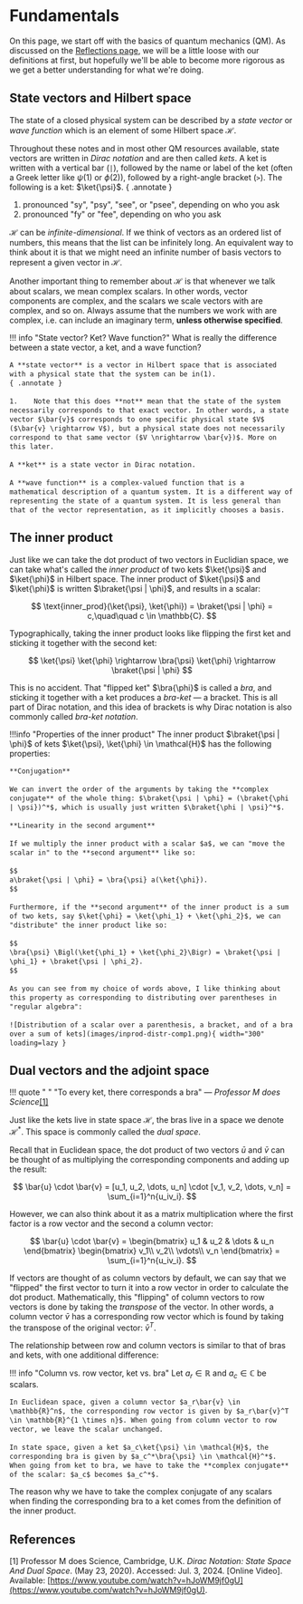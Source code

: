 # Fundamentals
On this page, we start off with the basics of quantum mechanics (QM). As discussed on the [Reflections page](reflections.md), we will be a little loose with our definitions at first, but hopefully we'll be able to become more rigorous as we get a better understanding for what we're doing.

## State vectors and Hilbert space
The state of a closed physical system can be described by a *state vector* or *wave function* which is an element of some Hilbert space $\mathcal{H}$.

Throughout these notes and in most other QM resources available, state vectors are written in *Dirac notation* and are then called *kets*. A ket is written with a vertical bar (`|`), followed by the name or label of the ket (often a Greek letter like $\psi$(1) or $\phi$(2)), followed by a right-angle bracket (`>`). The following is a ket: $\ket{\psi}$.
{ .annotate }

1.    pronounced "sy", "psy", "see", or "psee", depending on who you ask
2.    pronounced "fy" or "fee", depending on who you ask

$\mathcal{H}$ can be *infinite-dimensional*. If we think of vectors as an ordered list of numbers, this means that the list can be infinitely long. An equivalent way to think about it is that we might need an infinite number of basis vectors to represent a given vector in $\mathcal{H}$.

Another important thing to remember about $\mathcal{H}$ is that whenever we talk about scalars, we mean complex scalars. In other words, vector components are complex, and the scalars we scale vectors with are complex, and so on. Always assume that the numbers we work with are complex, i.e. can include an imaginary term, **unless otherwise specified**.

!!! info "State vector? Ket? Wave function?"
    What is really the difference between a state vector, a ket, and a wave function?

    A **state vector** is a vector in Hilbert space that is associated with a physical state that the system can be in(1).
    { .annotate }
    
    1.    Note that this does **not** mean that the state of the system necessarily corresponds to that exact vector. In other words, a state vector $\bar{v}$ corresponds to one specific physical state $V$ ($\bar{v} \rightarrow V$), but a physical state does not necessarily correspond to that same vector ($V \nrightarrow \bar{v})$. More on this later.

    A **ket** is a state vector in Dirac notation.

    A **wave function** is a complex-valued function that is a mathematical description of a quantum system. It is a different way of representing the state of a quantum system. It is less general than that of the vector representation, as it implicitly chooses a basis.

## The inner product
Just like we can take the dot product of two vectors in Euclidian space, we can take what's called the *inner product* of two kets $\ket{\psi}$ and $\ket{\phi}$ in Hilbert space. The inner product of $\ket{\psi}$ and $\ket{\phi}$ is written $\braket{\psi | \phi}$, and results in a scalar:

$$
\text{inner_prod}(\ket{\psi}, \ket{\phi}) = \braket{\psi | \phi} = c,\quad\quad c \in \mathbb{C}.
$$

Typographically, taking the inner product looks like flipping the first ket and sticking it together with the second ket:

$$
\ket{\psi} \ket{\phi} \rightarrow \bra{\psi} \ket{\phi} \rightarrow \braket{\psi | \phi}
$$

This is no accident. That "flipped ket" $\bra{\phi}$ is called a *bra*, and sticking it together with a ket produces a *bra-ket* &mdash; a bracket. This is all part of Dirac notation, and this idea of brackets is why Dirac notation is also commonly called *bra-ket notation*.

!!!info "Properties of the inner product"
    The inner product $\braket{\psi | \phi}$ of kets $\ket{\psi}, \ket{\phi} \in \mathcal{H}$ has the following properties:
    
    **Conjugation**

    We can invert the order of the arguments by taking the **complex conjugate** of the whole thing: $\braket{\psi | \phi} = (\braket{\phi | \psi})^*$, which is usually just written $\braket{\phi | \psi}^*$.

    **Linearity in the second argument**

    If we multiply the inner product with a scalar $a$, we can "move the scalar in" to the **second argument** like so:

    $$
    a\braket{\psi | \phi} = \bra{\psi} a(\ket{\phi}).
    $$

    Furthermore, if the **second argument** of the inner product is a sum of two kets, say $\ket{\phi} = \ket{\phi_1} + \ket{\phi_2}$, we can "distribute" the inner product like so:

    $$
    \bra{\psi} \Bigl(\ket{\phi_1} + \ket{\phi_2}\Bigr) = \braket{\psi | \phi_1} + \braket{\psi | \phi_2}.
    $$

    As you can see from my choice of words above, I like thinking about this property as corresponding to distributing over parentheses in "regular algebra":
    
    ![Distribution of a scalar over a parenthesis, a bracket, and of a bra over a sum of kets](images/inprod-distr-comp1.png){ width="300" loading=lazy }

## Dual vectors and the adjoint space
!!! quote " "
    "To every ket, there corresponds a bra" &mdash; *Professor M does Science*[[1]](#prof-m-dirac)

Just like the kets live in state space $\mathcal{H}$, the bras live in a space we denote $\mathcal{H}^*$. This space is commonly called the *dual space*.

Recall that in Euclidean space, the dot product of two vectors $\bar{u}$ and $\bar{v}$ can be thought of as multiplying the corresponding components and adding up the result:

$$
\bar{u} \cdot \bar{v} = [u_1, u_2, \dots, u_n] \cdot [v_1, v_2, \dots, v_n] = \sum_{i=1}^n{u_iv_i}.
$$

However, we can also think about it as a matrix multiplication where the first factor is a row vector and the second a column vector:

$$
\bar{u} \cdot \bar{v} =
\begin{bmatrix}
    u_1 & u_2 & \dots & u_n
\end{bmatrix}
\begin{bmatrix}
    v_1\\
    v_2\\
    \vdots\\
    v_n
\end{bmatrix} = \sum_{i=1}^n{u_iv_i}.
$$

If vectors are thought of as column vectors by default, we can say that we "flipped" the first vector to turn it into a row vector in order to calculate the dot product. Mathematically, this "flipping" of column vectors to row vectors is done by taking the *transpose* of the vector. In other words, a column vector $\bar{v}$ has a corresponding row vector which is found by taking the transpose of the original vector: $\bar{v}^T$.

The relationship between row and column vectors is similar to that of bras and kets, with one additional difference:

!!! info "Column vs. row vector, ket vs. bra"
    Let $a_r \in \mathbb{R}$ and $a_c \in \mathbb{C}$ be scalars.

    In Euclidean space, given a column vector $a_r\bar{v} \in \mathbb{R}^n$, the corresponding row vector is given by $a_r\bar{v}^T \in \mathbb{R}^{1 \times n}$. When going from column vector to row vector, we leave the scalar unchanged.

    In state space, given a ket $a_c\ket{\psi} \in \mathcal{H}$, the corresponding bra is given by $a_c^*\bra{\psi} \in \mathcal{H}^*$. When going from ket to bra, we have to take the **complex conjugate** of the scalar: $a_c$ becomes $a_c^*$.

The reason why we have to take the complex conjugate of any scalars when finding the corresponding bra to a ket comes from the definition of the inner product.
<!-- ## Closed vs. open physical systems
A physical system is *closed* if a given quantity of the system, such as matter, stays constant within the system. Nothing enters, nothing exits.

The opposite of a closed physical system is an *open* physical system. As you can probably guess, a physical system is open if the system exchanges a given quantity with its environment. Humans are open physical systems &mdash; we constantly exchange energy and matter with our environment.

Sometimes a system can be closed on one level, and open on another, or it can be closed to a certain quantity, and open to another. It's word that depends on the perspective. -->

<!-- The mathematics of quantum mechanics is done in a special type of vector space we'll call **quantum state space**, or just **state space** [[1]](#prof-m-dirac).

The details of the state space will differ depending on the situation. Not only that, but different people also seem to have quite different opinions on exactly what properties the state space has to have (or at least, which of those properties it is relevant to even mention).

In these notes, we will denote the state space with $\mathcal{H}$. What we generally mean when we refer to $\mathcal{H}$ here is a **complete**, **separable**, **complex**, possibly **infinite-dimensional** **Hilbert  
space**(1).
{ .annotate }

1.    For details on what all these terms mean, see chapter 2 of [[2]](#von-neumann).

If you're like me, that is a pretty hefty list of mathematical jargon, but the only word that really is relevant right now is **complex**. From now on, whenever we talk about numbers, we mean complex numbers, unless otherwise specified. That includes all scalars, vector components, etc.

## Vectors in state space
As mentioned in the section about [abstract vector spaces](abstract-vector-spaces.md), the vectors of $\mathcal{H}$ aren't the familiar list-of-numbers we learn about in our basic linear algebra courses. But, we'll get the practicalities out of the way first.

!!! info "Kets"
    The vectors of $\mathcal{H}$ are called *kets*, and are written using a pipe symbol (`|`), followed by the label of the ket, followed by a right angle bracket (`>`) [[1]](#prof-m-dirac):

    $$
    \ket{\psi} \in \mathcal{H}.
    $$

We will usually label our kets with Greek letters, such as with $\psi$ ("psi") or $\phi$ ("phi"), but no matter what, the labels are just that &mdash; labels. You can name them $\ket{\text{Erwin}}$ or $\ket{\text{Werner}}$ for all anyone cares.

!!! warning "Quantum states $\neq$ elements of $\mathcal{H}$"
    Even though we call $\mathcal{H}$ "quantum state space", the elements of $\mathcal{H}$ aren't quantum states, for reasons we'll get to later. For now we'll just say that the elements of state space are called kets, and simply ignore the physical interpretation &mdash; we'll get to that.

## Inner products
Just like we can take the dot product of two vectors in "normal"(1) vector spaces, there is a corresponding operation in state space.
{ .annotate }

1.    From now on, I'll stop writing "normal" and start writing what I actually mean: [Euclidean vector spaces](https://math.libretexts.org/Bookshelves/Calculus/Vector_Calculus_(Corral)/01%3A_Vectors_in_Euclidean_Space).

The operation is called **inner product**, and isn't specific to quantum mechanics. In linear algebra, the inner product of two vectors $\vec{u}$ and $\vec{v}$ of some vector space $V$ is usually written as $(\vec{u}, \vec{v})$.

In quantum mechanics, we use a special notation called **Dirac notation** or **Bra-Ket notation**(1).
{ .annotate }

1.    "Bra-Ket" from the word "bracket" &mdash; we have already met the *kets*, and will talk about the *bras* in a little bit.

!!! info "Inner product"
    The inner product of two kets $\ket{\psi}, \ket{\phi} \in \mathcal{H}$ is written as:

    $$
    (\ket{\psi}, \ket{\phi}) := \braket{\psi|\phi}
    $$

    The inner product **always results in a non-negative real number.**

This might look strange at first &mdash; I know it did to me &mdash; but there are some neat algebraic manipulation tricks that Bra-Ket notation allows us to use. It took some time for me to get used to it though, so I'll go slow in introducing it here.

Notice that when taking the inner product of two kets $\ket{\psi}$ and $\ket{\phi}$, we can look at it just in terms of the symbols as flipping the first ket (like $\bra{\psi}$), and smushing it together with the second ket (like $\bra{\psi}\ket{\phi}$), and finally removing one of the duplicate vertical bars in the middle (arriving at the notation for the inner product from above; $\braket{\psi|\phi}$).

That flipped ket, $\bra{\phi}$, has a name &mdash; it's a *bra*, the second part of the "bracket" of Bra-Ket notation &mdash; and we'll talk a little bit more about it later.

### Norm
Just as in Euclidean(1) vector spaces, the inner product raises the following question: can we take the inner product of a vector with itself, and what does that mean?
{ .annotate }

1.    See for example [Vectors in Euclidean Space on LibreTexts Mathematics](https://math.libretexts.org/Bookshelves/Calculus/Vector_Calculus_(Corral)/01%3A_Vectors_in_Euclidean_Space)

In Euclidean vector spaces, taking the inner (dot) product of a vector with itself results in a real number called the *norm* of the vector, which corresponds to its **length** or **magnitude**.

For vectors in $\mathcal{H}$, we don't have the luxury of such simple interpretations(1), but we can nevertheless still calculate the norm of kets.
{ .annotate }

1.    There is still a real, physical interpretation, but as it's slightly more confusing than just "length", we'll leave it at this for now.

!!! info "Norm of a ket"
    The *norm* of a ket $\ket{\psi} \in \mathcal{H}$ is defined as the result of taking the inner product of $\ket{\psi}$ with itself:

    $$
    \braket{\psi|\psi}
    $$

    Of course, since the inner product always results in a non-negative real number, the norm is a non-negative real number.
-->
## References
<!-- <span id="griffiths">[1]</span> D. J. Griffiths, D. F. Schroeter, *Introduction to Quantum Mechanics*, 3rd ed. Cambridge, U.K.: Cambridge Univ. Press, 2018, [doi: 10.1017/9781316995433](https://doi.org/10.1017/9781316995433). -->
<span id="prof-m-dirac">[1]</span> Professor M does Science, Cambridge, U.K. *Dirac Notation: State Space And Dual Space*. (May 23, 2020). Accessed: Jul. 3, 2024. [Online Video]. Available: [https://www.youtube.com/watch?v=hJoWM9jf0gU](https://www.youtube.com/watch?v=hJoWM9jf0gU).
<!-- <span id="von-neumann">[3]</span> J. von Neumann, *Mathematical Foundations of Quantum Mechanics*, N. A. Wheeler, Ed., 2018 ed. Princeton, NJ, USA: Princeton Univ. Press, 2018, [doi: 10.1017/9781316995433](https://doi.org/10.1017/9781316995433).   -->